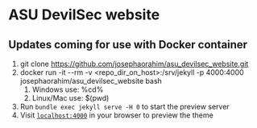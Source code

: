 # ASU DevilSec website

## Updates coming for use with Docker container


1. git clone https://github.com/josephaorahim/asu_devilsec_website.git
2. docker run -it --rm -v <repo_dir_on_host>:/srv/jekyll -p 4000:4000 josephaorahim/asu_devilsec_website bash
    1. Windows use: %cd%
    2. Linux/Mac use: $(pwd)
3. Run `bundle exec jekyll serve -H 0` to start the preview server 
4. Visit [`localhost:4000`](http://localhost:4000) in your browser to preview the theme





